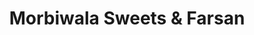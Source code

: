 ---
title: "Morbiwala Sweets & Farsan"
url: /mulund-west/morbiwala-sweets-and-farsan/
shop: confectionery
---
